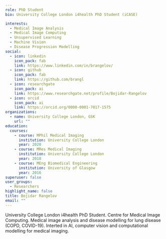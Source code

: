 ```yaml
---
role: PhD Student
bio: University College London i4health PhD Student (iCASE)

interests:
  - Medical Image Analysis
  - Medical Image Computing
  - Unsupervised Learning
  - Machine Vision
  - Disease Progression Modelling
social:
  - icon: linkedin
    icon_pack: fab
    link: https://www.linkedin.com/in/brangelov/
  - icon: github
    icon_pack: fab
    link: https://github.com/brangl
  - icon: researchgate
    icon_pack: ai
    link: https://www.researchgate.net/profile/Bojidar-Rangelov
  - icon: orcid
    icon_pack: ai
    link: https://orcid.org/0000-0001-7017-1575
organizations:
  - name: University College London, GSK
    url: ""
education:
  courses:
    - course: MPhil Medical Imaging
      institution: University College London
      year: 2020
    - course: MRes Medical Imaging
      institution: University College London
      year: 2018
    - course: MEng Biomedical Engineering
      institution: University of Glasgow
      year: 2016
superuser: false
user_groups:
  - Researchers
highlight_name: false
title: Bojidar Rangelov
email: ""
---
```


University College London i4health PhD Student. Centre for Medical Image Computing. Medical image analysis and disease modelling for lung disease (COPD, COVID-19). Interted in AI, computer vision and computational modelling for medical imaging. 
